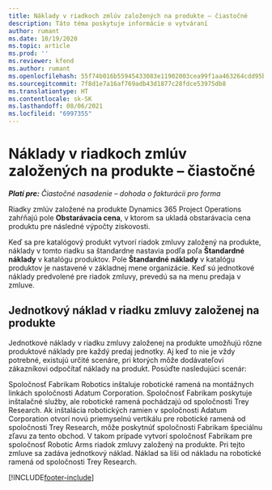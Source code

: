 ```yaml
---
title: Náklady v riadkoch zmlúv založených na produkte – čiastočné
description: Táto téma poskytuje informácie o vytváraní
author: rumant
ms.date: 10/19/2020
ms.topic: article
ms.prod: ''
ms.reviewer: kfend
ms.author: rumant
ms.openlocfilehash: 55f74b016b55945433083e11902003cea99f1aa463264cdd95b0aad389592e20
ms.sourcegitcommit: 7f8d1e7a16af769adb43d1877c28fdce53975db8
ms.translationtype: HT
ms.contentlocale: sk-SK
ms.lasthandoff: 08/06/2021
ms.locfileid: "6997355"
---
```

# <a name="cost-product-based-contract-lines---lite"></a>Náklady v riadkoch zmlúv založených na produkte – čiastočné

_**Platí pre:** Čiastočné nasadenie – dohoda o fakturácii pro forma_


Riadky zmlúv založené na produkte Dynamics 365 Project Operations zahŕňajú pole **Obstarávacia cena**, v ktorom sa ukladá obstarávacia cena produktu pre následné výpočty ziskovosti.

Keď sa pre katalógový produkt vytvorí riadok zmluvy založený na produkte, náklady v tomto riadku sa štandardne nastavia podľa poľa **Štandardné náklady** v katalógu produktov. Pole **Štandardné náklady** v katalógu produktov je nastavené v základnej mene organizácie. Keď sú jednotkové náklady predvolené pre riadok zmluvy, prevedú sa na menu predaja v zmluve.

## <a name="unit-cost-on-a-product-based-contract-line"></a>Jednotkový náklad v riadku zmluvy založenej na produkte

Jednotkové náklady v riadku zmluvy založenej na produkte umožňujú rôzne produktové náklady pre každý predaj jednotky. Aj keď to nie je vždy potrebné, existujú určité scenáre, pri ktorých môže dodávateľovi zákazníkovi odpočítať náklady na produkt. Posúďte nasledujúci scenár:

Spoločnosť Fabrikam Robotics inštaluje robotické ramená na montážnych linkách spoločnosti Adatum Corporation. Spoločnosť Fabrikam poskytuje inštalačné služby, ale robotické ramená pochádzajú od spoločnosti Trey Research. Ak inštalácia robotických ramien v spoločnosti Adatum Corporation otvorí novú priemyselnú vertikálu pre robotické ramená od spoločnosti Trey Research, môže poskytnúť spoločnosti Fabrikam špeciálnu zľavu za tento obchod. V takom prípade vytvorí spoločnosť Fabrikam pre spoločnosť Robotic Arms riadok zmluvy založený na produkte. Pri tejto zmluve sa zadáva jednotkový náklad. Náklad sa líši od nákladu na robotické ramená od spoločnosti Trey Research.


[!INCLUDE[footer-include](../../includes/footer-banner.md)]